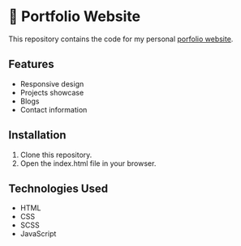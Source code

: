 # 🚀 Portfolio Website

This repository contains the code for my personal [porfolio website](https://tungcg1906.github.io/NguyenXuanTung.github.io/).

## Features

- Responsive design
- Projects showcase
- Blogs
- Contact information

## Installation

1. Clone this repository.
2. Open the index.html file in your browser.

## Technologies Used

- HTML
- CSS
- SCSS
- JavaScript

